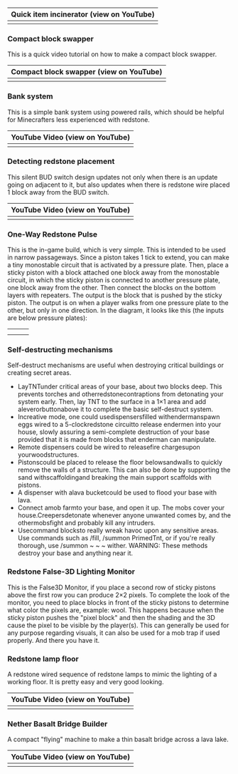### 
| Quick item incinerator (view on YouTube) |
|------------------------------------------|
|                                          |

### Compact block swapper
This is a quick video tutorial on how to make a compact block swapper.

| Compact block swapper (view on YouTube) |
|-----------------------------------------|
|                                         |

### Bank system
This is a simple bank system using powered rails, which should be helpful for Minecrafters less experienced with redstone. 

| YouTube Video (view on YouTube) |
|---------------------------------|
|                                 |

### Detecting redstone placement
This silent BUD switch design updates not only when there is an update going on adjacent to it, but also updates when there is redstone wire placed 1 block away from the BUD switch.

| YouTube Video (view on YouTube) |
|---------------------------------|
|                                 |

### One-Way Redstone Pulse
This is the in-game build, which is very simple.
This is intended to be used in narrow passageways. Since a piston takes 1 tick to extend, you can make a tiny monostable circuit that is activated by a pressure plate. Then, place a sticky piston with a block attached one block away from the monostable circuit, in which the sticky piston is connected to another pressure plate, one block away from the other. Then connect the blocks on the bottom layers with repeaters.
The output is the block that is pushed by the sticky piston. The output is on when a player walks from one pressure plate to the other, but only in one direction.
In the diagram, it looks like this (the inputs are below pressure plates):

|  |  |  |
|--|--|--|
|  |  |  |
|  |  |  |

### Self-destructing mechanisms
Self-destruct mechanisms are useful when destroying critical buildings or creating secret areas.

- LayTNTunder critical areas of your base, about two blocks deep. This prevents torches and otherredstonecontraptions from detonating your system early. Then, lay TNT to the surface in a 1×1 area and add aleverorbuttonabove it to complete the basic self-destruct system.
- Increative mode, one could usedispensersfilled withendermanspawn eggs wired to a 5-clockredstone circuitto release endermen into your house, slowly assuring a semi-complete destruction of your base provided that it is made from blocks that enderman can manipulate.
- Remote dispensers could be wired to releasefire chargesupon yourwoodstructures.
- Pistonscould be placed to release the floor belowsandwalls to quickly remove the walls of a structure. This can also be done by supporting the sand withscaffoldingand breaking the main support scaffolds with pistons.
- A dispenser with alava bucketcould be used to flood your base with lava.
- Connect amob farmto your base, and open it up. The mobs cover your house.Creepersdetonate whenever anyone unwanted comes by, and the othermobsfight and probably kill any intruders.
- Usecommand blocksto really wreak havoc upon any sensitive areas. Use commands such as /fill, /summon PrimedTnt, or if you're really thorough, use /summon ~ ~ ~ wither. WARNING: These methods destroy your base and anything near it.

### Redstone False-3D Lighting Monitor


This is the False3D Monitor, if you place a second row of sticky pistons above the first row you can produce 2×2 pixels. To complete the look of the monitor, you need to place blocks in front of the sticky pistons to determine what color the pixels are, example: wool. This happens because when the sticky piston pushes the "pixel block" and then the shading and the 3D cause the pixel to be visible by the player(s). This can generally be used for any purpose regarding visuals, it can also be used for a mob trap if used properly. And there you have it.

### Redstone lamp floor
A redstone wired sequence of redstone lamps to mimic the lighting of a working floor. It is pretty easy and very good looking.  

| YouTube Video (view on YouTube) |
|---------------------------------|
|                                 |

### Nether Basalt Bridge Builder
A compact "flying" machine to make a thin basalt bridge across a lava lake.

| YouTube Video (view on YouTube) |
|---------------------------------|
|                                 |


